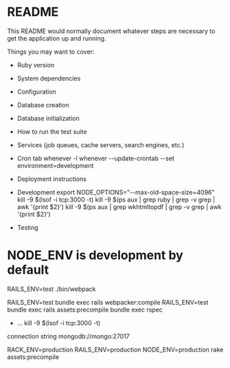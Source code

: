 # README

This README would normally document whatever steps are necessary to get the
application up and running.

Things you may want to cover:

* Ruby version

* System dependencies

* Configuration

* Database creation

* Database initialization

* How to run the test suite

* Services (job queues, cache servers, search engines, etc.)

* Cron tab
whenever -l
whenever --update-crontab --set environment=development

* Deployment instructions
* Development
export NODE_OPTIONS="--max-old-space-size=4096"
kill -9 $(lsof -i tcp:3000 -t)
kill -9 $(ps aux | grep ruby | grep -v grep | awk '{print $2}')
kill -9 $(ps aux | grep wkhtmltopdf | grep -v grep | awk '{print $2}')
* Testing
# NODE_ENV is development by default
RAILS_ENV=test ./bin/webpack

RAILS_ENV=test bundle exec rails webpacker:compile
RAILS_ENV=test bundle exec rails assets:precompile
bundle exec rspec
* ...
kill -9 $(lsof -i tcp:3000 -t)

connection string
mongodb://mongo:27017

RACK_ENV=production RAILS_ENV=production NODE_ENV=production rake assets:precompile